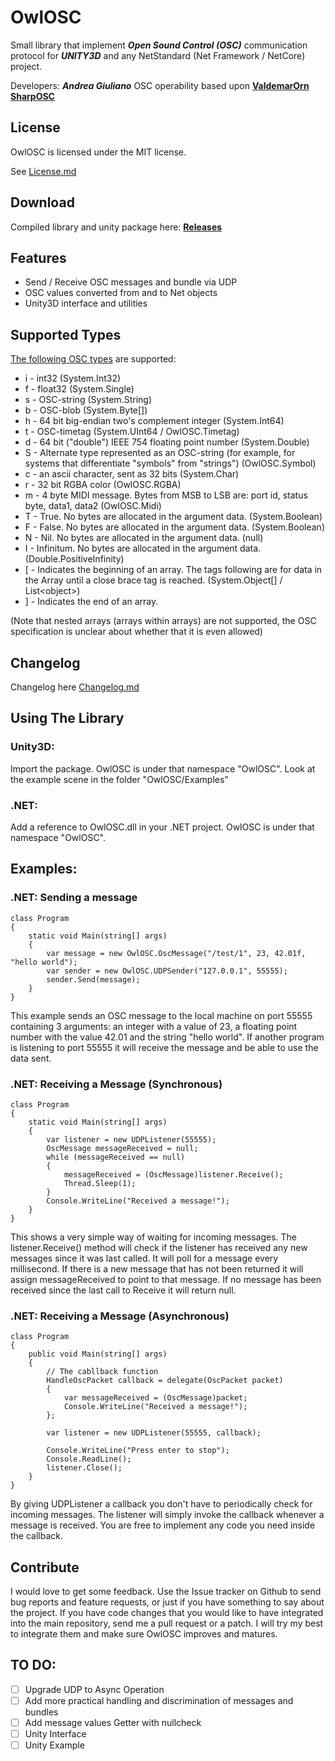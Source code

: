 # OwlOSC

Small library that implement ***Open Sound Control (OSC)*** communication protocol for ***UNITY3D*** and any NetStandard (Net Framework / NetCore) project.

Developers: ***Andrea Giuliano***
OSC operability based upon **[ValdemarOrn SharpOSC](https://github.com/ValdemarOrn/SharpOSC)**


## License

OwlOSC is licensed under the MIT license.

See [License.md](https://github.com/AndreaGiulianoK/OwlOSC/blob/master/LICENSE.md)


## Download


Compiled library and unity package here: **[Releases](https://github.com/AndreaGiulianoK/OwlOSC/releases)**


## Features

+ Send / Receive OSC messages and bundle via UDP
+ OSC values converted from and to Net objects
+ Unity3D interface and utilities


## Supported Types


[The following OSC types](http://opensoundcontrol.org/spec-1_0) are supported:

* i	- int32 (System.Int32)
* f	- float32 (System.Single)
* s	- OSC-string (System.String)
* b	- OSC-blob (System.Byte[])
* h	- 64 bit big-endian two's complement integer (System.Int64)
* t	- OSC-timetag (System.UInt64 / OwlOSC.Timetag)
* d	- 64 bit ("double") IEEE 754 floating point number (System.Double)
* S	- Alternate type represented as an OSC-string (for example, for systems that differentiate "symbols" from "strings") (OwlOSC.Symbol)
* c	- an ascii character, sent as 32 bits (System.Char)
* r	- 32 bit RGBA color (OwlOSC.RGBA)
* m	- 4 byte MIDI message. Bytes from MSB to LSB are: port id, status byte, data1, data2 (OwlOSC.Midi)
* T	- True. No bytes are allocated in the argument data. (System.Boolean)
* F	- False. No bytes are allocated in the argument data. (System.Boolean)
* N	- Nil. No bytes are allocated in the argument data. (null)
* I	- Infinitum. No bytes are allocated in the argument data. (Double.PositiveInfinity)
* [	- Indicates the beginning of an array. The tags following are for data in the Array until a close brace tag is reached. (System.Object[] / List\<object\>)
* ]	- Indicates the end of an array.

(Note that nested arrays (arrays within arrays) are not supported, the OSC specification is unclear about whether that it is even allowed)

## Changelog

Changelog here [Changelog.md](https://github.com/AndreaGiulianoK/OwlOSC/blob/master/CHANGELOG.md)


## Using The Library

### Unity3D:

Import the package.
OwlOSC is under that namespace "OwlOSC".
Look at the example scene in the folder "OwlOSC/Examples"

### .NET:

Add a reference to OwlOSC.dll in your .NET project. 
OwlOSC is under that namespace "OwlOSC".

## Examples:

### .NET: Sending a message

	class Program
	{
		static void Main(string[] args)
		{
			var message = new OwlOSC.OscMessage("/test/1", 23, 42.01f, "hello world");
			var sender = new OwlOSC.UDPSender("127.0.0.1", 55555);
			sender.Send(message);
		}
	}

This example sends an OSC message to the local machine on port 55555 containing 3 arguments: an integer with a value of 23, a floating point number with the value 42.01 and the string "hello world". If another program is listening to port 55555 it will receive the message and be able to use the data sent.

### .NET: Receiving a Message (Synchronous)

	class Program
	{
		static void Main(string[] args)
		{
			var listener = new UDPListener(55555);
			OscMessage messageReceived = null;
			while (messageReceived == null)
			{
				messageReceived = (OscMessage)listener.Receive();
				Thread.Sleep(1);
			}
			Console.WriteLine("Received a message!");
		}
	}

This shows a very simple way of waiting for incoming messages. The listener.Receive() method will check if the listener has received any new messages since it was last called. It will poll for a message every millisecond. If there is a new message that has not been returned it will assign messageReceived to point to that message. If no message has been received since the last call to Receive it will return null.

### .NET:  Receiving a Message (Asynchronous)

	class Program
	{
		public void Main(string[] args)
		{
			// The cabllback function
			HandleOscPacket callback = delegate(OscPacket packet)
			{
				var messageReceived = (OscMessage)packet;
				Console.WriteLine("Received a message!");
			};

			var listener = new UDPListener(55555, callback);

			Console.WriteLine("Press enter to stop");
			Console.ReadLine();
			listener.Close();
		}
	}

By giving UDPListener a callback you don't have to periodically check for incoming messages. The listener will simply invoke the callback whenever a message is received. You are free to implement any code you need inside the callback.

## Contribute

I would love to get some feedback. Use the Issue tracker on Github to send bug reports and feature requests, or just if you have something to say about the project. If you have code changes that you would like to have integrated into the main repository, send me a pull request or a patch. I will try my best to integrate them and make sure OwlOSC improves and matures.

## TO DO:

 - [ ] Upgrade UDP to Async Operation
 - [ ] Add more practical handling and discrimination of messages and bundles
 - [ ] Add message values Getter with nullcheck
 - [ ] Unity Interface
 - [ ] Unity Example